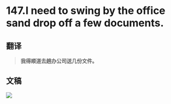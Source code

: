 # 147.I need to swing by the office sand drop off a few documents.

## 翻译

> **我得顺道去趟办公司送几份文件。**

## 文稿

![](https://cdn.jsdelivr.net/gh/imtianx/speaking180/img/147.jpg)

